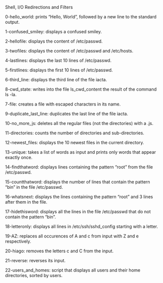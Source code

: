 Shell, I/O Redirections and Filters

0-hello_world: prints “Hello, World”, followed by a new line to the standard output.

1-confused_smiley: displays a confused smiley.

2-hellofile: displays the content of /etc/passwd.

3-twofiles: displays the content of /etc/passwd and /etc/hosts.

4-lastlines: displays the last 10 lines of /etc/passwd.

5-firstlines: displays the first 10 lines of /etc/passwd.

6-third_line: displays the third line of the file iacta.

8-cwd_state: writes into the file ls_cwd_content the result of the command ls -la.

7-file: creates a file with escaped characters in its name.

9-duplicate_last_line: duplicates the last line of the file iacta.

10-no_more_js: deletes all the regular files (not the directories) with a .js.

11-directories: counts the number of directories and sub-directories.

12-newest_files: displays the 10 newest files in the current directory.

13-unique: takes a list of words as input and prints only words that appear exactly once.

14-findthatword: displays lines containing the pattern “root” from the file /etc/passwd.

15-countthatword: displays the number of lines that contain the pattern “bin” in the file /etc/passwd.

16-whatsnext: displays the lines containing the pattern “root” and 3 lines after them in the file.

17-hidethisword: displays all the lines in the file /etc/passwd that do not contain the pattern “bin”.

18-letteronly: displays all lines in /etc/ssh/sshd_config starting with a letter.

19-AZ: replaces all occurences of A and c from input with Z and e respectively.

20-hiago: removes the letters c and C from the input.

21-reverse: reverses its input.

22-users_and_homes: script that displays all users and their home directories, sorted by users.
